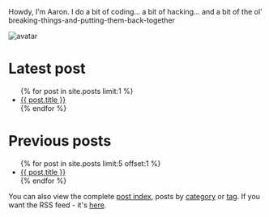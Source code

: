 Howdy, I’m Aaron. I do a bit of coding... a bit of hacking... and a bit of the ol' breaking-things-and-putting-them-back-together

![avatar](https://avatars1.githubusercontent.com/u/29888436?s=460&u=03df457371669048031a735802c33b93d07a1f10&v=4)

# Latest post

<ul>
  {% for post in site.posts limit:1 %}
    <li>
      <a href="{{ post.url }}">{{ post.title }}</a>
    </li>
  {% endfor %}
</ul>

# Previous posts

<ul>
  {% for post in site.posts limit:5 offset:1 %}
    <li>
      <a href="{{ post.url }}">{{ post.title }}</a>
    </li>
  {% endfor %}
</ul>

You can also view the complete <a href="https://aaronpkelly.github.io/PostIndex.html">post index</a>, posts by <a href="https://aaronpkelly.github.io/Categories.html">category</a> or <a href="https://aaronpkelly.github.io/Tags.html">tag</a>. If you want the RSS feed - it's [here](https://aaronpkelly.github.io/feed.xml).
